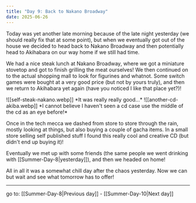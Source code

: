 ```yaml
---
title: "Day 9: Back to Nakano Broadway"
date: 2025-06-26
---
```

Today was yet another late morning because of the late night yesterday (we should really fix that at some point), but when we eventually got out of the house we decided to head back to Nakano Broadway and then potentially head to Akihabara on our way home if we still had time.

We had a nice steak lunch at Nakano Broadway, where we got a miniature stovetop and got to finish grilling the meat ourselves! We then continued on to the actual shopping mall to look for figurines and whatnot. Some switch games were bought at a very good price (but not by yours truly), and then we return to Akihabara yet again (have you noticed I like that place yet?)!


<span class="centerimg">
<!-- picture of my steak -->
![[self-steak-nakano.webp]]
*It was really really good...*
</span>

<span class="rightimg">
<span class="smallimg">
<!-- pic of "another" CD -->
![[another-cd-akiba.webp]]
*I cannot believe I haven't seen a cd case use the middle of the cd as an eye before!*
</span>
</span>

Once in the tech mecca we dashed from store to store through the rain, mostly looking at things, but also buying a couple of gacha items. In a small store selling self published stuff I found this really cool and creative CD (but didn't end up buying it)!


Eventually we met up with some friends (the same people we went drinking with [[Summer-Day-8|yesterday]]), and then we headed on home!

All in all it was a somewhat chill day after the chaos yesterday. Now we can but wait and see what tomorrow has to offer!

---

go to: [[Summer-Day-8|Previous day]] - [[Summer-Day-10|Next day]]
